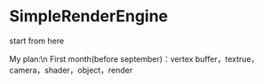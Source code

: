 # SimpleRenderEngine
start from here

My plan:\n
First month(before september)：vertex buffer，textrue，camera，shader，object，render

